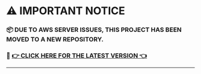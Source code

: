 # ⚠️ IMPORTANT NOTICE

### 📦 DUE TO AWS SERVER ISSUES, THIS PROJECT HAS BEEN MOVED TO A NEW REPOSITORY.

### 🔗 **[👉 CLICK HERE FOR THE LATEST VERSION 👈](https://github.com/HeetBhuva007/Algo_Byte_latest)**

---

